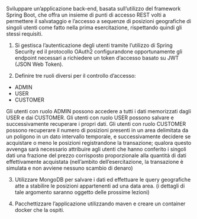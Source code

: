 
Sviluppare un’applicazione back-end, basata sull’utilizzo del framework Spring Boot, che offra un insieme di
punti di accesso REST volti a permettere il salvataggio e l’accesso a sequenze di posizioni geografiche di
singoli utenti come fatto nella prima esercitazione, rispettando quindi gli stessi requisiti.

1. Si gestisca l’autenticazione degli utenti tramite l’utilizzo di Spring Security ed il protocollo OAuth2
configurandone opportunamente gli endpoint necessari a richiedere un token d’accesso basato su
JWT (JSON Web Token).

2. Definire tre ruoli diversi per il controllo d’accesso:
- ADMIN
- USER
- CUSTOMER

Gli utenti con ruolo ADMIN possono accedere a tutti i dati memorizzati dagli USER e dai
CUSTOMER. Gli utenti con ruolo USER possono salvare e successivamente recuperare i propri dati.
Gli utenti con ruolo CUSTOMER possono recuperare il numero di posizioni presenti in un area
delimitata da un poligono in un dato intervallo temporale, e successivamente decidere se
acquistare o meno le posizioni registrandone la transazione; qualora questo avvenga sarà
necessario attribuire agli utenti che hanno conferito i singoli dati una frazione del prezzo
corrisposto proporzionale alla quantità di dati effettivamente acquistata (nell’ambito
dell’esercitazione, la transazione è simulata e non avviene nessuno scambio di denaro)

3. Utilizzare MongoDB per salvare i dati ed effettuare le query geografiche atte a stabilire le posizioni
appartenenti ad una data area. (i dettagli di tale argomento saranno oggetto delle prossime lezioni)

4. Pacchettizzare l’applicazione utilizzando maven e creare un container docker che la ospiti.

